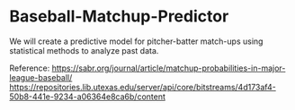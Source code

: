 # Baseball-Matchup-Predictor
We will create a predictive model for pitcher-batter match-ups using statistical methods to analyze past data.

Reference:
https://sabr.org/journal/article/matchup-probabilities-in-major-league-baseball/
https://repositories.lib.utexas.edu/server/api/core/bitstreams/4d173af4-50b8-441e-9234-a06364e8ca6b/content
